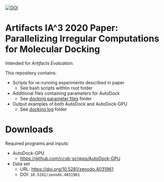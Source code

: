 [![DOI](https://zenodo.org/badge/302362741.svg)](https://zenodo.org/badge/latestdoi/302362741)

# Artifacts IA^3 2020 Paper: Parallelizing Irregular Computations for Molecular Docking

Intended for _Artifacts Evaluation_.

This repository contains:

* Scripts for re-running experiments described in paper
	* See bash scripts withtin root folder
* Additional files containing parameters for AutoDock
	* See [docking parameter files](./dpf_autodock426) folder
* Output examples of both AutoDock and AutoDock-GPU
	* See [docking log](./dlg_examples) folder
# Downloads

Required programs and inputs:

* AutoDock-GPU
	*  https://github.com/ccsb-scripps/AutoDock-GPU
* Data set
	* URL: https://doi.org/10.5281/zenodo.4031961
	* DOI: `10.5281/zenodo.4031961`


